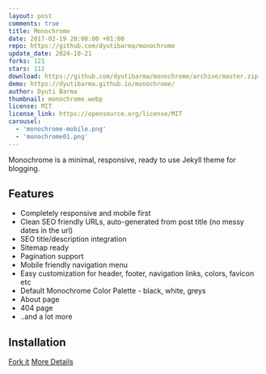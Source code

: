 ```yaml
---
layout: post
comments: true
title: Monochrome
date: 2017-02-19 20:00:00 +01:00
repo: https://github.com/dyutibarma/monochrome
update_date: 2024-10-21
forks: 121
stars: 112
download: https://github.com/dyutibarma/monochrome/archive/master.zip
demo: https://dyutibarma.github.io/monochrome/
author: Dyuti Barma
thumbnail: monochrome.webp
license: MIT
license_link: https://opensource.org/license/MIT
carousel:
  - 'monochrome-mobile.png'
  - 'monochrome01.png'
---
```


Monochrome is a minimal, responsive, ready to use Jekyll theme for blogging.

## Features

* Completely responsive and mobile first
* Clean SEO friendly URLs, auto-generated from post title (no messy dates in the url)
* SEO title/description integration
* Sitemap ready
* Pagination support
* Mobile friendly navigation menu
* Easy customization for header, footer, navigation links, colors, favicon etc
* Default Monochrome Color Palette - black, white, greys
* About page
* 404 page
* ..and a lot more

## Installation

[Fork it](https://github.com/dyutibarma/monochrome)
[More Details](https://github.com/dyutibarma/monochrome)
